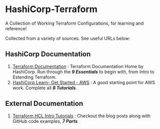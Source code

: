 # HashiCorp-Terraform
A Collection of Working Terraform Configurations, for learning and reference!

Collected from a variety of sources. See useful URLs below:

## HashiCorp Documentation
1. [Terraform Documentation](https://www.terraform.io/docs/index.html) : Terraform Documentation Home by HashiCorp. Run through the **_9 Essentials_** to begin with, from Intro to Estending Terraform.
2. [HashiCorp Learn- Get Started - AWS](https://learn.hashicorp.com/collections/terraform/aws-get-started) : A good starting point for AWS work. Complete all **_8 Tutorials_**.

## External Documentation
1. [Terraform HCL Intro Tutorials](https://github.com/boltops-tools/terraform-hcl-tutorials) : Checkout the blog posts along with GitHub code examples, **_7 Parts_**.
